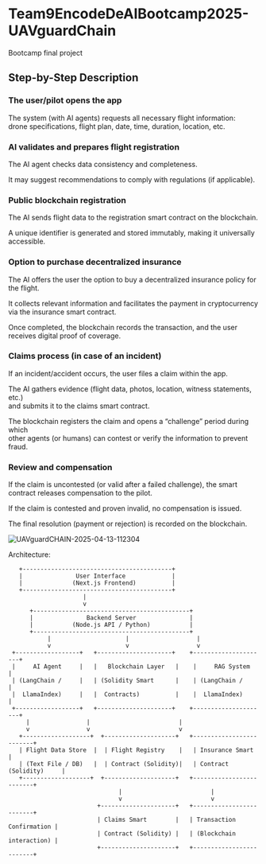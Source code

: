 # Team9EncodeDeAIBootcamp2025-UAVguardChain
Bootcamp final project
## Step-by-Step Description

### The user/pilot opens the app
The system (with AI agents) requests all necessary flight information:  
drone specifications, flight plan, date, time, duration, location, etc.

### AI validates and prepares flight registration
The AI agent checks data consistency and completeness.

It may suggest recommendations to comply with regulations (if applicable).

### Public blockchain registration
The AI sends flight data to the registration smart contract on the blockchain.

A unique identifier is generated and stored immutably, making it universally accessible.

### Option to purchase decentralized insurance
The AI offers the user the option to buy a decentralized insurance policy for the flight.

It collects relevant information and facilitates the payment in cryptocurrency via the insurance smart contract.

Once completed, the blockchain records the transaction, and the user receives digital proof of coverage.

### Claims process (in case of an incident)
If an incident/accident occurs, the user files a claim within the app.

The AI gathers evidence (flight data, photos, location, witness statements, etc.)  
and submits it to the claims smart contract.

The blockchain registers the claim and opens a “challenge” period during which  
other agents (or humans) can contest or verify the information to prevent fraud.

### Review and compensation
If the claim is uncontested (or valid after a failed challenge), the smart contract releases compensation to the pilot.

If the claim is contested and proven invalid, no compensation is issued.

The final resolution (payment or rejection) is recorded on the blockchain.
    
![UAVguardCHAIN-2025-04-13-112304](https://github.com/user-attachments/assets/68d13bef-0298-40ea-a368-436e306d7c2a)


Architecture:

       +------------------------------------------+
       |               User Interface             |
       |              (Next.js Frontend)          |
       +------------------------------------------+
                         | 
                         v
          +--------------------------------------------+
          |               Backend Server               |
          |           (Node.js API / Python)           |
          +--------------------------------------------+
               |                     |                   |
               v                     v                   v
     +------------------+   +---------------------+    +---------------------+
     |     AI Agent     |   |   Blockchain Layer   |    |     RAG System      |
     | (LangChain /     |   | (Solidity Smart      |    | (LangChain /        |
     |  LlamaIndex)     |   |  Contracts)          |    |  LlamaIndex)        |
     +------------------+   +---------------------+    +---------------------+
         |                |                         |       
         v                v                         v
       +-------------------+  +--------------------+   +-------------------------+
       | Flight Data Store  |  | Flight Registry    |   | Insurance Smart         |
       | (Text File / DB)   |  | Contract (Solidity)|   | Contract (Solidity)     |
       +-------------------+  +--------------------+   +-------------------------+
                                   |                         |
                                   v                         v
                             +---------------------+   +-------------------------+
                             | Claims Smart        |   | Transaction Confirmation |
                             | Contract (Solidity) |   | (Blockchain interaction) |
                             +---------------------+   +-------------------------+




